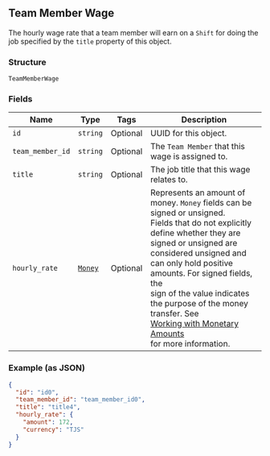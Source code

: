 ## Team Member Wage

The hourly wage rate that a team member will earn on a `Shift` for doing the job
specified by the `title` property of this object.

### Structure

`TeamMemberWage`

### Fields

| Name | Type | Tags | Description |
|  --- | --- | --- | --- |
| `id` | `string` | Optional | UUID for this object. |
| `team_member_id` | `string` | Optional | The `Team Member` that this wage is assigned to. |
| `title` | `string` | Optional | The job title that this wage relates to. |
| `hourly_rate` | [`Money`](/doc/models/money.md) | Optional | Represents an amount of money. `Money` fields can be signed or unsigned.<br>Fields that do not explicitly define whether they are signed or unsigned are<br>considered unsigned and can only hold positive amounts. For signed fields, the<br>sign of the value indicates the purpose of the money transfer. See<br>[Working with Monetary Amounts](https://developer.squareup.com/docs/build-basics/working-with-monetary-amounts)<br>for more information. |

### Example (as JSON)

```json
{
  "id": "id0",
  "team_member_id": "team_member_id0",
  "title": "title4",
  "hourly_rate": {
    "amount": 172,
    "currency": "TJS"
  }
}
```

